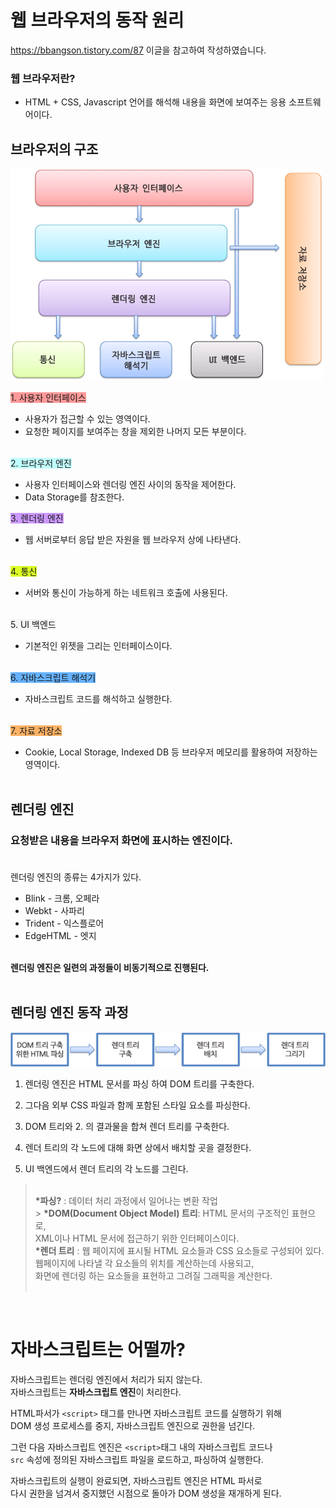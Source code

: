 # 웹 브라우저의 동작 원리

https://bbangson.tistory.com/87
이글을 참고하여 작성하였습니다.

### 웹 브라우저란?

- HTML + CSS, Javascript 언어를 해석해 내용을 화면에 보여주는 응용 소프트웨어이다.

## 브라우저의 구조

![asfd](../image/웹브라우저구조.png)

<span style="background-color:#FF9999">1. 사용자 인터페이스</span>

- 사용자가 접근할 수 있는 영역이다.
- 요청한 페이지를 보여주는 창을 제외한 나머지 모든 부분이다.<br><br>

<span style="background-color:#C0FFFF"> 2. 브라우저 엔진</span>

- 사용자 인터페이스와 렌더링 엔진 사이의 동작을 제어한다.<br>
- Data Storage를 참조한다.

<span style="background-color:#CC99FF">3. 렌더링 엔진</span>

- 웹 서버로부터 응답 받은 자원을 웹 브라우저 상에 나타낸다.<br><br>

<span style="background-color:#DCFF24">4. 통신</span>

- 서버와 통신이 가능하게 하는 네트워크 호출에 사용된다.<br><br>

<span style="background-color:#F5F5F5">5. UI 백엔드</span>

- 기본적인 위젯을 그리는 인터페이스이다.<br><br>

<span style="background-color:#66B2FF">6. 자바스크립트 해석기</span>

- 자바스크립트 코드를 해석하고 실행한다.<br><br>

<span style="background-color:#FFB266">7. 자료 저장소</span>

- Cookie, Local Storage, Indexed DB 등 브라우저 메모리를 활용하여 저장하는 영역이다.<br><br>

## 렌더링 엔진

### 요청받은 내용을 브라우저 화면에 표시하는 엔진이다.<br><br>

렌더링 엔진의 종류는 4가지가 있다.

- Blink - 크롬, 오페라
- Webkt - 사파리
- Trident - 익스플로어
- EdgeHTML - 엣지<br><br>

**렌더링 엔진은 일련의 과정들이 비동기적으로 진행된다.**<br><br>

## 렌더링 엔진 동작 과정

![asfd](../image/렌더링엔진동작과정.png)

1. 렌더링 엔진은 HTML 문서를 파싱 하여 DOM 트리를 구축한다.

2. 그다음 외부 CSS 파일과 함께 포함된 스타일 요소를 파싱한다.

3. DOM 트리와 2. 의 결과물을 합쳐 렌더 트리를 구축한다.

4. 렌더 트리의 각 노드에 대해 화면 상에서 배치할 곳을 결정한다.

5. UI 백엔드에서 렌더 트리의 각 노드를 그린다.

> <br>**\*파싱?** : 데이터 처리 과정에서 일어나는 변환 작업 <br> > **\*DOM(Document Object Model) 트리**: HTML 문서의 구조적인 표현으로, <br>
> XML이나 HTML 문서에 접근하기 위한 인터페이스이다. <br>
> **\*렌더 트리** : 웹 페이지에 표시될 HTML 요소들과 CSS 요소들로 구성되어 있다. <br>
> 웹페이지에 나타낼 각 요소들의 위치를 계산하는데 사용되고, <br>
> 화면에 렌더링 하는 요소들을 표현하고 그려질 그래픽을 계산한다. <br><br>

<br>

# 자바스크립트는 어떨까?

자바스크립트는 렌더링 엔진에서 처리가 되지 않는다.<br>
자바스크립트는 **자바스크립트 엔진**이 처리한다.

HTML파서가 `<script>` 태그를 만나면 자바스크립트 코드를 실행하기 위해<br>
DOM 생성 프로세스를 중지, 자바스크립트 엔진으로 권한을 넘긴다.

그런 다음 자바스크립트 엔진은 `<script>`태그 내의 자바스크립트 코드나 <br>`src` 속성에 정의된 자바스크립트 파일을 로드하고, 파싱하여 실행한다.

자바스크립트의 실행이 완료되면, 자바스크립트 엔진은
HTML 파서로 <br>다시 권한을 넘겨서 중지했던 시점으로 돌아가 DOM 생성을 재개하게 된다.
